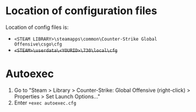 # Location of configuration files

Location of config files is:
* `<STEAM LIBRARY>\steamapps\common\Counter-Strike Global Offensive\csgo\cfg`
* ~~`<STEAM>\userdata\<YOURID>\730\local\cfg`~~

# Autoexec

1. Go to "Steam > Library > Counter-Strike: Global Offensive (right-click) > Properties > Set Launch Options..."
2. Enter `+exec autoexec.cfg`

